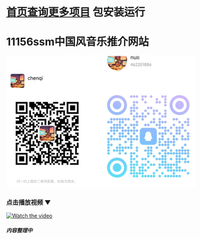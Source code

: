 # [首页查询更多项目](https://github.com/GraduationProject-ssm) 包安装运行


# 11156ssm中国风音乐推介网站

![picture](https://raw.githubusercontent.com/GraduationProject-springboot/.github/main/img/wx.png)

### 点击播放视频 ▼
[![Watch the video](https://i.sstatic.net/Vp2cE.png)](https://www.bilibili.com/video/BV1Kp48e9EtU?p=46)


#####   内容整理中  











